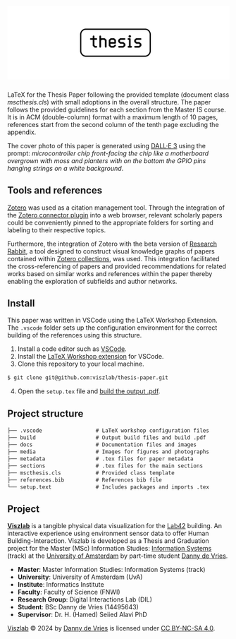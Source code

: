 # ![Paper](docs/paper_github_banner.png)

LaTeX for the Thesis Paper following the provided template (document class _mscthesis.cls_) with small adoptions in the overall structure. The paper follows the provided guidelines for each section from the Master IS course. It is in ACM (double-column) format with a maximum length of 10 pages, references start from the second column of the tenth page excluding the appendix.

The cover photo of this paper is generated using [DALL·E 3](https://openai.com/index/dall-e-3/) using the prompt: _microcontroller chip front-facing the chip like a motherboard overgrown with moss and planters with on the bottom the GPIO pins hanging strings on a white background_.

## Tools and references
[Zotero](https://www.zotero.org/) was used as a citation management tool. Through the integration of the [Zotero connector plugin](https://www.zotero.org/download/connectors) into a web browser, relevant scholarly papers could be conveniently pinned to the appropriate folders for sorting and labeling to their respective topics. 

Furthermore, the integration of Zotero with the beta version of [Research Rabbit](https://www.researchrabbit.ai/), a tool designed to construct visual knowledge graphs of papers contained within [Zotero collections](https://www.researchrabbit.ai/tipsandtricks), was used. This integration facilitated the cross-referencing of papers and provided recommendations for related works based on similar works and references within the paper thereby enabling the exploration of subfields and author networks.

## Install

This paper was written in VSCode using the LaTeX Workshop Extension. The `.vscode` folder sets up the configuration environment for the correct building of the references using this structure.

1) Install a code editor such as [VSCode](https://vscode.dev/).
2) Install the [LaTeX Workshop extension](https://github.com/James-Yu/LaTeX-Workshop) for VSCode.
3) Clone this repository to your local machine.

```zsh
$ git clone git@github.com:viszlab/thesis-paper.git
```
4. Open the `setup.tex` file and [build the output .pdf](https://github.com/James-Yu/LaTeX-Workshop/wiki/Install#usage).


## Project structure

```
├── .vscode                 # LaTeX workshop configuration files
├── build                   # Output build files and build .pdf
├── docs                    # Documentation files and images
├── media                   # Images for figures and photographs
├── metadata                # .tex files for paper metadata 
├── sections                # .tex files for the main sections
├── mscthesis.cls           # Provided class template
├── references.bib          # References bib file
└── setup.text              # Includes packages and imports .tex
```

## Project
[**Viszlab**](https://wwww.viszlab.github.io) is a tangible physical data visualization for the [Lab42](https://lab42.uva.nl/) building. An interactive experience using environment sensor data to offer Human Building-Interaction. Viszlab is developed as a Thesis and Graduation project for the Master (MSc) Information Studies: [Information Systems](https://www.uva.nl/shared-content/programmas/en/masters/information-studies/information-studies.html) (track) at the [University of Amsterdam](https://www.uva.nl/en) by part-time student [Danny de Vries](https://www.dandevri.es/).

* **Master**: Master Information Studies: Information Systems (track)
* **University**: University of Amsterdam (UvA)
* **Institute**: Informatics Institute
* **Faculty**: Faculty of Science (FNWI)
* **Research Group**: Digital Interactions Lab (DIL)
* **Student**: BSc Danny de Vries (14495643)
* **Supervisor**: Dr. H. (Hamed) Seiied Alavi PhD

[Viszlab](https://www.viszlab.github.io) © 2024 by [Danny de Vries](https://wwww.github.com/dandevri) is licensed under [CC BY-NC-SA 4.0](http://creativecommons.org/licenses/by-nc-sa/4.0/?ref=chooser-v1). 
